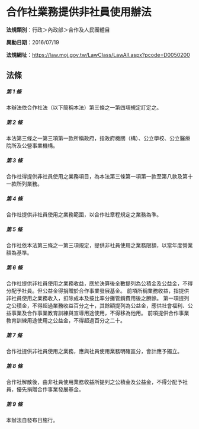 # 合作社業務提供非社員使用辦法

**法規類別**：行政＞內政部＞合作及人民團體目

**異動日期**：2016/07/19  

**法規網址**：https://law.moj.gov.tw/LawClass/LawAll.aspx?pcode=D0050200





## 法條
##### 第 1 條
本辦法依合作社法（以下簡稱本法）第三條之一第四項規定訂定之。

##### 第 2 條
本法第三條之一第三項第一款所稱政府，指政府機關（構）、公立學校、公立醫療院所及公營事業機構。

##### 第 3 條
合作社得提供非社員使用之業務項目，為本法第三條第一項第一款至第八款及第十一款所列業務。

##### 第 4 條
合作社提供非社員使用之業務範圍，以合作社章程規定之業務為準。

##### 第 5 條
合作社依本法第三條之一第三項規定，提供非社員使用之業務限額，以當年度營業額為基準。

##### 第 6 條
合作社提供非社員使用之業務收益，應於決算後全數提列為公積金及公益金，不得分配予社員。但公益金得捐贈於合作事業發展基金。
前項所稱業務收益，指提供非社員使用之業務收入，扣除成本及按比率分攤管銷費用後之賸餘。
第一項提列之公積金，不得超過業務收益百分之十，其餘額提列為公益金，應供社會福利、公益事業及合作事業教育訓練與宣導用途使用，不得移為他用。
前項提供合作事業教育訓練用途使用之公益金，不得超過百分之二十。

##### 第 7 條
合作社提供非社員使用之業務，應與社員使用業務明確區分，會計應予獨立。

##### 第 8 條
合作社解散後，由非社員使用業務收益所提列之公積金及公益金，不得分配予社員，優先捐贈合作事業發展基金。

##### 第 9 條
本辦法自發布日施行。


